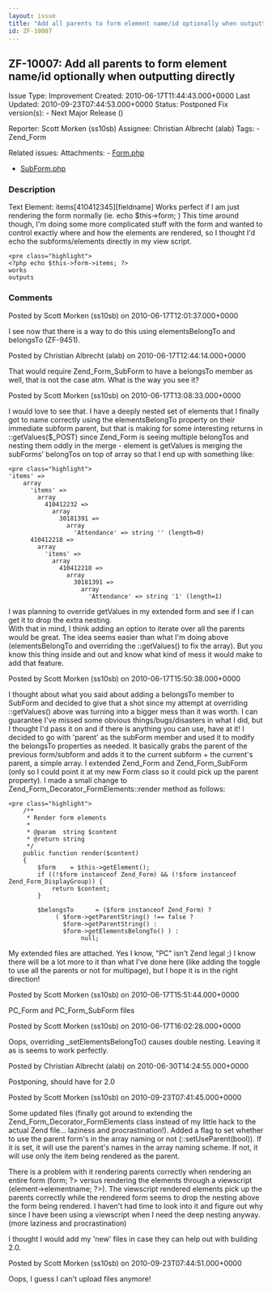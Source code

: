 ```yaml
---
layout: issue
title: "Add all parents to form element name/id optionally when outputting directly"
id: ZF-10007
---
```


ZF-10007: Add all parents to form element name/id optionally when outputting directly
-------------------------------------------------------------------------------------

 Issue Type: Improvement Created: 2010-06-17T11:44:43.000+0000 Last Updated: 2010-09-23T07:44:53.000+0000 Status: Postponed Fix version(s): - Next Major Release ()
 
 Reporter:  Scott Morken (ss10sb)  Assignee:  Christian Albrecht (alab)  Tags: - Zend\_Form
 
 Related issues: 
 Attachments: - [Form.php](/issues/secure/attachment/13137/Form.php)
- [SubForm.php](/issues/secure/attachment/13138/SubForm.php)
 
### Description

Text Element: items[410412345][fieldname] Works perfect if I am just rendering the form normally (ie. echo $this->form; ) This time around though, I'm doing some more complicated stuff with the form and wanted to control exactly where and how the elements are rendered, so I thought I'd echo the subforms/elements directly in my view script.

 
    <pre class="highlight">
    <?php echo $this->form->items; ?>
    works
    outputs 

 

 

### Comments

Posted by Scott Morken (ss10sb) on 2010-06-17T12:01:37.000+0000

I see now that there is a way to do this using elementsBelongTo and belongsTo (ZF-9451).

 

 

Posted by Christian Albrecht (alab) on 2010-06-17T12:44:14.000+0000

That would require Zend\_Form\_SubForm to have a belongsTo member as well, that is not the case atm. What is the way you see it?

 

 

Posted by Scott Morken (ss10sb) on 2010-06-17T13:08:33.000+0000

I would love to see that. I have a deeply nested set of elements that I finally got to name correctly using the elementsBelongTo property on their immediate subform parent, but that is making for some interesting returns in ::getValues($\_POST) since Zend\_Form is seeing multiple belongTos and nesting them oddly in the merge - element is getValues is merging the subForms' belongTos on top of array so that I end up with something like:

 
    <pre class="highlight">
    'items' => 
        array
          'items' => 
            array
              410412232 => 
                array
                  30181391 => 
                    array
                      'Attendance' => string '' (length=0)
          410412218 => 
            array
              'items' => 
                array
                  410412218 => 
                    array
                      30181391 => 
                        array
                          'Attendance' => string '1' (length=1)


I was planning to override getValues in my extended form and see if I can get it to drop the extra nesting.  
 With that in mind, I think adding an option to iterate over all the parents would be great. The idea seems easier than what I'm doing above (elementsBelongTo and overriding the ::getValues() to fix the array). But you know this thing inside and out and know what kind of mess it would make to add that feature.

 

 

Posted by Scott Morken (ss10sb) on 2010-06-17T15:50:38.000+0000

I thought about what you said about adding a belongsTo member to SubForm and decided to give that a shot since my attempt at overriding ::getValues() above was turning into a bigger mess than it was worth. I can guarantee I've missed some obvious things/bugs/disasters in what I did, but I thought I'd pass it on and if there is anything you can use, have at it! I decided to go with 'parent' as the subForm member and used it to modify the belongsTo properties as needed. It basically grabs the parent of the previous form/subform and adds it to the current subform + the current's parent, a simple array. I extended Zend\_Form and Zend\_Form\_SubForm (only so I could point it at my new Form class so it could pick up the parent property). I made a small change to Zend\_Form\_Decorator\_FormElements::render method as follows:

 
    <pre class="highlight">
        /**
         * Render form elements
         *
         * @param  string $content
         * @return string
         */
        public function render($content)
        {
            $form    = $this->getElement();
            if ((!$form instanceof Zend_Form) && (!$form instanceof Zend_Form_DisplayGroup)) {
                return $content;
            }
    
            $belongsTo      = ($form instanceof Zend_Form) ?
                 ( $form->getParentString() !== false ?
                   $form->getParentString() :
                   $form->getElementsBelongTo() ) :
                        null;


My extended files are attached. Yes I know, "PC" isn't Zend legal ;) I know there will be a lot more to it than what I've done here (like adding the toggle to use all the parents or not for multipage), but I hope it is in the right direction!

 

 

Posted by Scott Morken (ss10sb) on 2010-06-17T15:51:44.000+0000

PC\_Form and PC\_Form\_SubForm files

 

 

Posted by Scott Morken (ss10sb) on 2010-06-17T16:02:28.000+0000

Oops, overriding \_setElementsBelongTo() causes double nesting. Leaving it as is seems to work perfectly.

 

 

Posted by Christian Albrecht (alab) on 2010-06-30T14:24:55.000+0000

Postponing, should have for 2.0

 

 

Posted by Scott Morken (ss10sb) on 2010-09-23T07:41:45.000+0000

Some updated files (finally got around to extending the Zend\_Form\_Decorator\_FormElements class instead of my little hack to the actual Zend file... laziness and procrastination!). Added a flag to set whether to use the parent form's in the array naming or not (::setUseParent(bool)). If it is set, it will use the parent's names in the array naming scheme. If not, it will use only the item being rendered as the parent.

There is a problem with it rendering parents correctly when rendering an entire form (<?php echo $this->form; ?> versus rendering the elements through a viewscript (<?php echo $this->element->elementname; ?>). The viewscript rendered elements pick up the parents correctly while the rendered form seems to drop the nesting above the form being rendered. I haven't had time to look into it and figure out why since I have been using a viewscript when I need the deep nesting anyway. (more laziness and procrastination)

I thought I would add my 'new' files in case they can help out with building 2.0.

 

 

Posted by Scott Morken (ss10sb) on 2010-09-23T07:44:51.000+0000

Oops, I guess I can't upload files anymore!

 

 